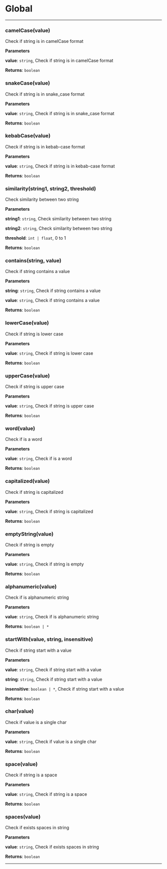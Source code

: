# Global





* * *

### camelCase(value) 

Check if string is in camelCase format

**Parameters**

**value**: `string`, Check if string is in camelCase format

**Returns**: `boolean`


### snakeCase(value) 

Check if string is in snake_case format

**Parameters**

**value**: `string`, Check if string is in snake_case format

**Returns**: `boolean`


### kebabCase(value) 

Check if string is in kebab-case format

**Parameters**

**value**: `string`, Check if string is in kebab-case format

**Returns**: `boolean`


### similarity(string1, string2, threshold) 

Check similarity between two string

**Parameters**

**string1**: `string`, Check similarity between two string

**string2**: `string`, Check similarity between two string

**threshold**: `int | float`, 0 to 1

**Returns**: `boolean`


### contains(string, value) 

Check if string contains a value

**Parameters**

**string**: `string`, Check if string contains a value

**value**: `string`, Check if string contains a value

**Returns**: `boolean`


### lowerCase(value) 

Check if string is lower case

**Parameters**

**value**: `string`, Check if string is lower case

**Returns**: `boolean`


### upperCase(value) 

Check if string is upper case

**Parameters**

**value**: `string`, Check if string is upper case

**Returns**: `boolean`


### word(value) 

Check if is a word

**Parameters**

**value**: `string`, Check if is a word

**Returns**: `boolean`


### capitalized(value) 

Check if string is capitalized

**Parameters**

**value**: `string`, Check if string is capitalized

**Returns**: `boolean`


### emptyString(value) 

Check if string is empty

**Parameters**

**value**: `string`, Check if string is empty

**Returns**: `boolean`


### alphanumeric(value) 

Check if is alphanumeric string

**Parameters**

**value**: `string`, Check if is alphanumeric string

**Returns**: `boolean | *`


### startWith(value, string, insensitive) 

Check if string start with a value

**Parameters**

**value**: `string`, Check if string start with a value

**string**: `string`, Check if string start with a value

**insensitive**: `boolean | *`, Check if string start with a value

**Returns**: `boolean`


### char(value) 

Check if value is a single char

**Parameters**

**value**: `string`, Check if value is a single char

**Returns**: `boolean`


### space(value) 

Check if string is a space

**Parameters**

**value**: `string`, Check if string is a space

**Returns**: `boolean`


### spaces(value) 

Check if exists spaces in string

**Parameters**

**value**: `string`, Check if exists spaces in string

**Returns**: `boolean`



* * *










